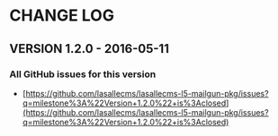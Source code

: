 # CHANGE LOG

## VERSION 1.2.0 - 2016-05-11

### All GitHub issues for this version
* [https://github.com/lasallecms/lasallecms-l5-mailgun-pkg/issues?q=milestone%3A%22Version+1.2.0%22+is%3Aclosed](https://github.com/lasallecms/lasallecms-l5-mailgun-pkg/issues?q=milestone%3A%22Version+1.2.0%22+is%3Aclosed)

